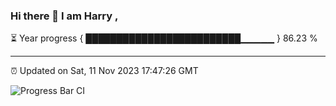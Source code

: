 ### Hi there 👋 I am Harry , 

⏳ Year progress { █████████████████████████▁▁▁▁▁ } 86.23 %

---

⏰ Updated on Sat, 11 Nov 2023 17:47:26 GMT

![Progress Bar CI](https://github.com/duykhang68/duykhang68/workflows/Progress%20Bar%20CI/badge.svg)
